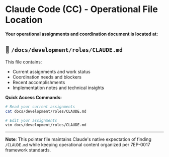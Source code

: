 # Claude Code (CC) - Operational File Location

**Your operational assignments and coordination document is located at:**

## 📍 `/docs/development/roles/CLAUDE.md`

This file contains:
- Current assignments and work status
- Coordination needs and blockers  
- Recent accomplishments
- Implementation notes and technical insights

**Quick Access Commands:**
```bash
# Read your current assignments
cat docs/development/roles/CLAUDE.md

# Edit your assignments
vim docs/development/roles/CLAUDE.md
```

---

**Note**: This pointer file maintains Claude's native expectation of finding `/CLAUDE.md` while keeping operational content organized per 7EP-0017 framework standards.